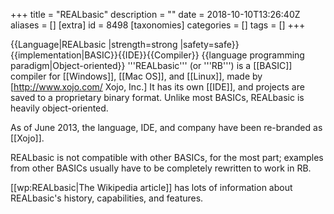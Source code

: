 +++
title = "REALbasic"
description = ""
date = 2018-10-10T13:26:40Z
aliases = []
[extra]
id = 8498
[taxonomies]
categories = []
tags = []
+++

{{Language|REALbasic
|strength=strong
|safety=safe}}
{{implementation|BASIC}}{{IDE}}{{Compiler}}
{{language programming paradigm|Object-oriented}}
'''REALbasic''' (or '''RB''') is a [[BASIC]] compiler for [[Windows]], [[Mac OS]], and [[Linux]], made by [http://www.xojo.com/ Xojo, Inc.] It has its own [[IDE]], and projects are saved to a proprietary binary format. Unlike most BASICs, REALbasic is heavily object-oriented.

As of June 2013, the language, IDE, and company have been re-branded as [[Xojo]].

REALbasic is not compatible with other BASICs, for the most part; examples from other BASICs usually have to be completely rewritten to work in RB.

[[wp:REALbasic|The Wikipedia article]] has lots of information about REALbasic's history, capabilities, and features.
